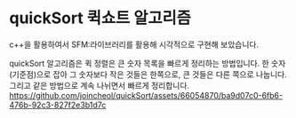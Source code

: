 # quickSort 퀵쇼트 알고리즘
c++을 활용하여서 SFM:라이브러리를 활용해 시각적으로 구현해 보았습니다.

quickSort 알고리즘은 퀵 정렬은 큰 숫자 목록을 빠르게 정리하는 방법입니다.
한 숫자(기준점)으로 잡아 그 숫자보다 작은 것들은 한쪽으로, 큰 것들은 다른 쪽으로 나눕니다. 그리고 같은 방법으로 계속 나뉘면서 빠르게 정리합니다.
https://github.com/joincheol/quickSort/assets/66054870/ba9d07c0-6fb6-476b-92c3-827f2e3b1d7c

